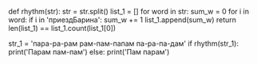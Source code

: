 <!-- Задача 34: Винни-Пух попросил Вас посмотреть, есть ли в его стихах ритм.
Поскольку разобраться в его кричалках не настолько просто, насколько легко он их придумывает,
Вам стоит написать программу. Винни-Пух считает, что ритм есть, если число слогов (т.е. число гласных букв)
в каждой фразе стихотворения одинаковое.
Фраза может состоять из одного слова, если во фразе несколько слов, то они разделяются дефисами.
Фразы отделяются друг от друга пробелами. Стихотворение Винни-Пух вбивает в программу с клавиатуры.
В ответе напишите “Парам пам-пам”, если с ритмом все в порядке и “Пам парам”, если с ритмом все не в порядке
Ввод: пара-ра-рам рам-пам-папам па-ра-па-дам
Вывод: Парам пам-пам -->

def rhythm(str):
    str = str.split()
    list_1 = []
    for word in str:
        sum_w = 0
        for i in word:
            if i in 'приездБарина':
                sum_w += 1
        list_1.append(sum_w)
    return len(list_1) == list_1.count(list_1[0])


str_1 = 'пара-ра-рам рам-пам-папам па-ра-па-дам'
if rhythm(str_1):
    print('Парам пам-пам')
else:
    print('Пам парам')